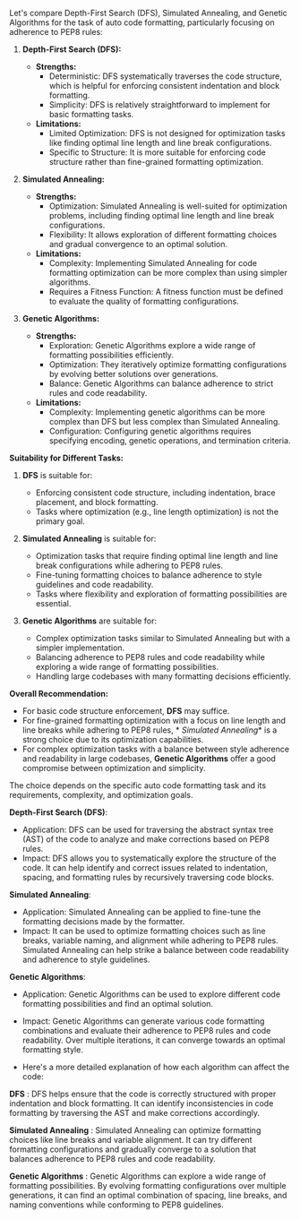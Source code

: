 Let's compare Depth-First Search (DFS), Simulated Annealing, and Genetic Algorithms for the task of auto code
formatting, particularly focusing on adherence to PEP8 rules:

1. **Depth-First Search (DFS):**
    - **Strengths:**
        - Deterministic: DFS systematically traverses the code structure, which is helpful for enforcing consistent
          indentation and block formatting.
        - Simplicity: DFS is relatively straightforward to implement for basic formatting tasks.
    - **Limitations:**
        - Limited Optimization: DFS is not designed for optimization tasks like finding optimal line length and line
          break configurations.
        - Specific to Structure: It is more suitable for enforcing code structure rather than fine-grained formatting
          optimization.

2. **Simulated Annealing:**
    - **Strengths:**
        - Optimization: Simulated Annealing is well-suited for optimization problems, including finding optimal line
          length and line break configurations.
        - Flexibility: It allows exploration of different formatting choices and gradual convergence to an optimal
          solution.
    - **Limitations:**
        - Complexity: Implementing Simulated Annealing for code formatting optimization can be more complex than using
          simpler algorithms.
        - Requires a Fitness Function: A fitness function must be defined to evaluate the quality of formatting
          configurations.

3. **Genetic Algorithms:**
    - **Strengths:**
        - Exploration: Genetic Algorithms explore a wide range of formatting possibilities efficiently.
        - Optimization: They iteratively optimize formatting configurations by evolving better solutions over
          generations.
        - Balance: Genetic Algorithms can balance adherence to strict rules and code readability.
    - **Limitations:**
        - Complexity: Implementing genetic algorithms can be more complex than DFS but less complex than Simulated
          Annealing.
        - Configuration: Configuring genetic algorithms requires specifying encoding, genetic operations, and
          termination criteria.

**Suitability for Different Tasks:**

1. **DFS** is suitable for:
    - Enforcing consistent code structure, including indentation, brace placement, and block formatting.
    - Tasks where optimization (e.g., line length optimization) is not the primary goal.

2. **Simulated Annealing** is suitable for:
    - Optimization tasks that require finding optimal line length and line break configurations while adhering to PEP8
      rules.
    - Fine-tuning formatting choices to balance adherence to style guidelines and code readability.
    - Tasks where flexibility and exploration of formatting possibilities are essential.

3. **Genetic Algorithms** are suitable for:
    - Complex optimization tasks similar to Simulated Annealing but with a simpler implementation.
    - Balancing adherence to PEP8 rules and code readability while exploring a wide range of formatting possibilities.
    - Handling large codebases with many formatting decisions efficiently.

**Overall Recommendation:**

- For basic code structure enforcement, **DFS** may suffice.
- For fine-grained formatting optimization with a focus on line length and line breaks while adhering to PEP8 rules, *
  *Simulated Annealing** is a strong choice due to its optimization capabilities.
- For complex optimization tasks with a balance between style adherence and readability in large codebases, **Genetic
  Algorithms** offer a good compromise between optimization and simplicity.

The choice depends on the specific auto code formatting task and its requirements, complexity, and optimization goals.







**Depth-First Search (DFS)**:

- Application: DFS can be used for traversing the abstract syntax tree (AST) of the code to analyze and make 
corrections based on PEP8 rules.
- Impact: DFS allows you to systematically explore the structure of the code. It can help identify and correct 
issues related to indentation, spacing, and formatting rules by recursively traversing code blocks.

**Simulated Annealing**:

- Application: Simulated Annealing can be applied to fine-tune the formatting decisions made by the formatter.
- Impact: It can be used to optimize formatting choices such as line breaks, variable naming, and alignment while 
adhering to PEP8 rules. Simulated Annealing can help strike a balance between code readability and adherence to style 
guidelines.

**Genetic Algorithms**:
- Application: Genetic Algorithms can be used to explore different code formatting possibilities and find an optimal 
solution.
- Impact: Genetic Algorithms can generate various code formatting combinations and evaluate their adherence to PEP8 
rules and code readability. Over multiple iterations, it can converge towards an optimal formatting style.

- Here's a more detailed explanation of how each algorithm can affect the code:

**DFS** : DFS helps ensure that the code is correctly structured with proper indentation and block formatting. It can 
identify inconsistencies in code formatting by traversing the AST and make corrections accordingly.

**Simulated Annealing** : Simulated Annealing can optimize formatting choices like line breaks and variable alignment. It 
can try different formatting configurations and gradually converge to a solution that balances adherence to PEP8 rules
and code readability.

**Genetic Algorithms** : Genetic Algorithms can explore a wide range of formatting possibilities. By evolving formatting 
configurations over multiple generations, it can find an optimal combination of spacing, line breaks, and naming 
conventions while conforming to PEP8 guidelines.
